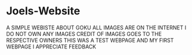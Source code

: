 # Joels-Website
A SIMPLE WEBISTE ABOUT GOKU
ALL IMAGES ARE ON THE INTERNET I DO NOT OWN ANY IMAGES 
CREDIT OF IMAGES GOES TO THE RESPECTIVE OWNERS
THIS WAS A TEST WEBPAGE 
AND MY FIRST WEBPAGE 
I APPRECIATE FEEDBACK
